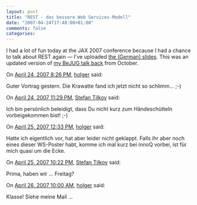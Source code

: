 ```yaml
---
layout: post
title: "REST - das bessere Web Services-Modell"
date: "2007-04-24T17:48:00+01:00"
comments: false
categories: 
---
```


<p>I had a lot of fun today at the JAX 2007 conference because I had a chance to talk about REST again &#8212; I&#8217;ve uploaded <a href="/blog/st/presentations/2007/REST_-_das_bessere_Web-Service-Modell__Stefan_Tilkov.pdf">the (German) slides</a>. This was an updated version of <a href="http://www.bejug.org/confluenceBeJUG/display/PARLEYS/REST+-+The+Better+Web+Services+Model">my BeJUG talk back</a> from October.</p>

<section class="comments">



<div class="comment" id="comment-1262">
On <a href="#comment-1262" title="Permalink to this comment">April 24, 2007  8:26 PM</a>, <a href="http://www.holgerarendt.de/uncommented/" title="http://www.holgerarendt.de/uncommented/" rel="nofollow">holger</a>
said:
<p>Guter Vortrag gestern. Die Krawatte fand ich jetzt nicht so schlimm&#8230; ;-)</p>


<div class="comment" id="comment-1263">
On <a href="#comment-1263" title="Permalink to this comment">April 24, 2007 11:29 PM</a>, <a href="/en/staff/st/">Stefan Tilkov</a>
said:
<p>Ich bin persönlich beleidigt, dass Du nicht kurz zum Händeschütteln vorbeigekommen bist! ;-)</p>


<div class="comment" id="comment-1264">
On <a href="#comment-1264" title="Permalink to this comment">April 25, 2007 12:33 PM</a>, <a href="http://www.holgerarendt.de/uncommented" title="http://www.holgerarendt.de/uncommented" rel="nofollow">holger</a>
said:
<p>Hatte ich eigentlich vor, hat aber leider nicht geklappt. Falls ihr aber noch eines dieser WS-Poster habt, komme ich mal kurz bei innoQ vorbei, ist für mich quasi um die Ecke.</p>


<div class="comment" id="comment-1265">
On <a href="#comment-1265" title="Permalink to this comment">April 25, 2007 10:22 PM</a>, <a href="/en/staff/st/">Stefan Tilkov</a>
said:
<p>Prima, haben wir &#8230; Freitag?</p>


<div class="comment" id="comment-1266">
On <a href="#comment-1266" title="Permalink to this comment">April 26, 2007 10:00 AM</a>, <a href="http://www.holgerarendt.de/uncommented" title="http://www.holgerarendt.de/uncommented" rel="nofollow">holger</a>
said:
<p>Klasse! Siehe meine Mail &#8230;</p>


</section>


